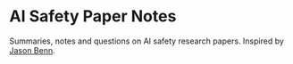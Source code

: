 # AI Safety Paper Notes

Summaries, notes and questions on AI safety research papers. Inspired by [Jason Benn](https://github.com/JasonBenn/deep-learning-paper-notes).
